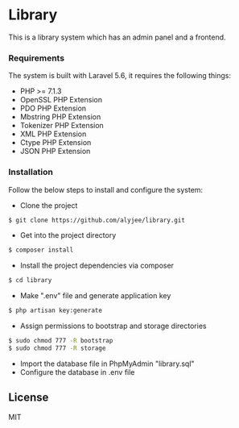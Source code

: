 # Library


This is a library system which has an admin panel and a frontend.

### Requirements

The system is built with Laravel 5.6, it requires the following things:

* PHP >= 7.1.3
* OpenSSL PHP Extension
* PDO PHP Extension
* Mbstring PHP Extension
* Tokenizer PHP Extension
* XML PHP Extension
* Ctype PHP Extension
* JSON PHP Extension

### Installation

Follow the below steps to install and configure the system:
* Clone the project
```sh
$ git clone https://github.com/alyjee/library.git
```
* Get into the project directory
```sh
$ composer install
```
* Install the project dependencies via composer
```sh
$ cd library
```
* Make ".env" file and generate application key
```sh
$ php artisan key:generate
```
* Assign permissions to bootstrap and storage directories
```sh
$ sudo chmod 777 -R bootstrap
$ sudo chmod 777 -R storage
```
* Import the database file in PhpMyAdmin "library.sql"
* Configure the database in .env file

License
----

MIT
